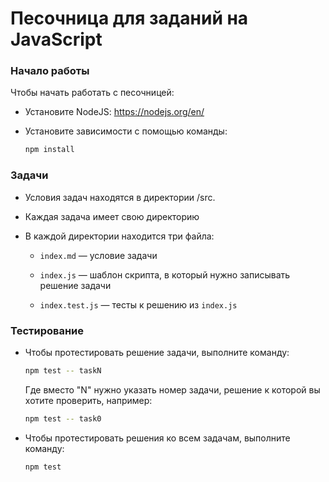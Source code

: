 # Песочница для заданий на JavaScript

### Начало работы

Чтобы начать работать с песочницей:

* Установите NodeJS: https://nodejs.org/en/

* Установите зависимости с помощью команды:
    
    ```bash
    npm install
    ```

### Задачи

* Условия задач находятся в директории /src.

* Каждая задача имеет свою директорию

* В каждой директории находится три файла:

    * `index.md` — условие задачи

    * `index.js` — шаблон скрипта, в который нужно записывать решение задачи

    * `index.test.js` — тесты к решению из `index.js`

### Тестирование

* Чтобы протестировать решение задачи, выполните команду:

    ```bash
    npm test -- taskN
    ```

    Где вместо "N" нужно указать номер задачи, решение к которой вы хотите проверить, например:

    ```bash
    npm test -- task0
    ```

* Чтобы протестировать решения ко всем задачам, выполните команду:

    ```bash
    npm test
    ```
